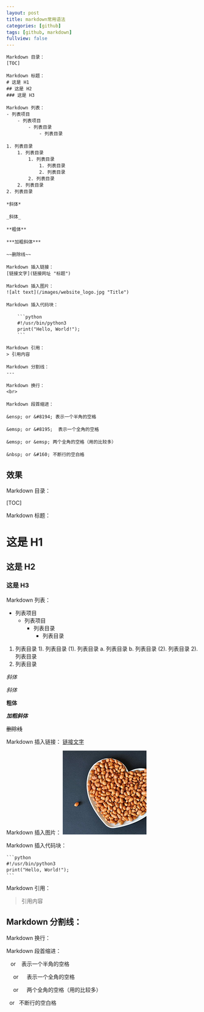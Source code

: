 ```yaml
---
layout: post
title: markdown常用语法
categories: [github]
tags: [github, markdown]
fullview: false
---
```


```
Markdown 目录：
[TOC]

Markdown 标题：
# 这是 H1
## 这是 H2
### 这是 H3

Markdown 列表：
- 列表项目
    - 列表项目
        - 列表目录
            - 列表目录

1. 列表目录
    1. 列表目录
        1. 列表目录
            1. 列表目录
            2. 列表目录
        2. 列表目录
    2. 列表目录
2. 列表目录

*斜体*

_斜体_

**粗体**

***加粗斜体***

~~删除线~~

Markdown 插入链接：
[链接文字](链接网址 "标题")

Markdown 插入图片：
![alt text](/images/website_logo.jpg "Title")

Markdown 插入代码块：

    ```python
    #!/usr/bin/python3
    print("Hello, World!");
    ```

Markdown 引用：
> 引用内容

Markdown 分割线：
---

Markdown 换行：
<br>

Markdown 段首缩进：

&ensp; or &#8194; 表示一个半角的空格

&emsp; or &#8195;  表示一个全角的空格

&emsp; or &emsp; 两个全角的空格（用的比较多）

&nbsp; or &#160; 不断行的空白格

```

## 效果

Markdown 目录：

[TOC]

Markdown 标题：
# 这是 H1
## 这是 H2
### 这是 H3

Markdown 列表：
- 列表项目
    - 列表项目
        - 列表目录
            - 列表目录

1. 列表目录
    1). 列表目录
        (1). 列表目录
            a. 列表目录
            b. 列表目录
        (2). 列表目录
    2). 列表目录
2. 列表目录

*斜体*

_斜体_

**粗体**

***加粗斜体***

~~删除线~~

Markdown 插入链接：
[链接文字](链接网址 "标题")

Markdown 插入图片：
![alt text](/images/website_logo.jpg "Title")

Markdown 插入代码块：

    ```python
    #!/usr/bin/python3
    print("Hello, World!");
    ```

Markdown 引用：
> 引用内容

Markdown 分割线：
---

Markdown 换行：
<br>

Markdown 段首缩进：

&ensp; or &#8194; 表示一个半角的空格

&emsp; or &#8195;  表示一个全角的空格

&emsp; or &emsp; 两个全角的空格（用的比较多）

&nbsp; or &#160; 不断行的空白格
